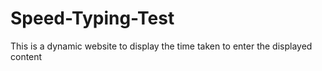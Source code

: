 # Speed-Typing-Test
This is a dynamic website to display the time taken to enter the displayed content
